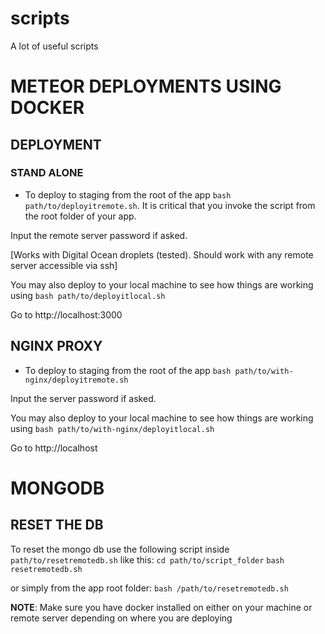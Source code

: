 # scripts
A lot of useful scripts

# METEOR DEPLOYMENTS USING DOCKER
## DEPLOYMENT

### STAND ALONE
* To deploy to staging from the root of the app `bash path/to/deployitremote.sh`. It is critical that you invoke the script from the root folder of your app.

Input the remote server password if asked.

[Works with Digital Ocean droplets (tested). Should work with any remote server accessible via ssh]

You may also deploy to your local machine to see how things are working using `bash path/to/deployitlocal.sh`

Go to http://localhost:3000

## NGINX PROXY
* To deploy to staging from the root of the app `bash path/to/with-nginx/deployitremote.sh`

Input the server password if asked.

You may also deploy to your local machine to see how things are working using `bash path/to/with-nginx/deployitlocal.sh`

Go to http://localhost


# MONGODB

## RESET THE DB
To reset the mongo db use the following script inside `path/to/resetremotedb.sh` like this:
`cd path/to/script_folder`
`bash resetremotedb.sh`

or simply from the app root folder:
`bash /path/to/resetremotedb.sh`

**NOTE**: Make sure you have docker installed on either on your machine or remote server depending on where you are deploying

